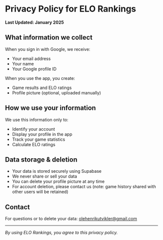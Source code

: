 # Privacy Policy for ELO Rankings

**Last Updated: January 2025**

## What information we collect

When you sign in with Google, we receive:
- Your email address
- Your name
- Your Google profile ID

When you use the app, you create:
- Game results and ELO ratings
- Profile picture (optional, uploaded manually)

## How we use your information

We use this information only to:
- Identify your account
- Display your profile in the app
- Track your game statistics
- Calculate ELO ratings

## Data storage & deletion

- Your data is stored securely using Supabase
- We never share or sell your data
- You can delete your profile picture at any time
- For account deletion, please contact us (note: game history shared with other users will be retained)

## Contact

For questions or to delete your data:
olehenrikutvikler@gmail.com

---

*By using ELO Rankings, you agree to this privacy policy.*
